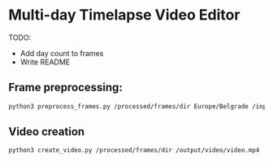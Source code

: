 # Multi-day Timelapse Video Editor

TODO:
- Add day count to frames
- Write README

## Frame preprocessing:

``` bash
python3 preprocess_frames.py /processed/frames/dir Europe/Belgrade /input/images/dir_1 /input/images/dir_2 --latitude 44.787197 --longitude 20.457273 --resize_to_width 1920 --fade_seconds 1800 --night_margin_seconds 3600 --ignore_daylight_savings_switch --render_date_and_time --worker_thread_count 20
```

## Video creation

``` bash
python3 create_video.py /processed/frames/dir /output/video/video.mp4
```
